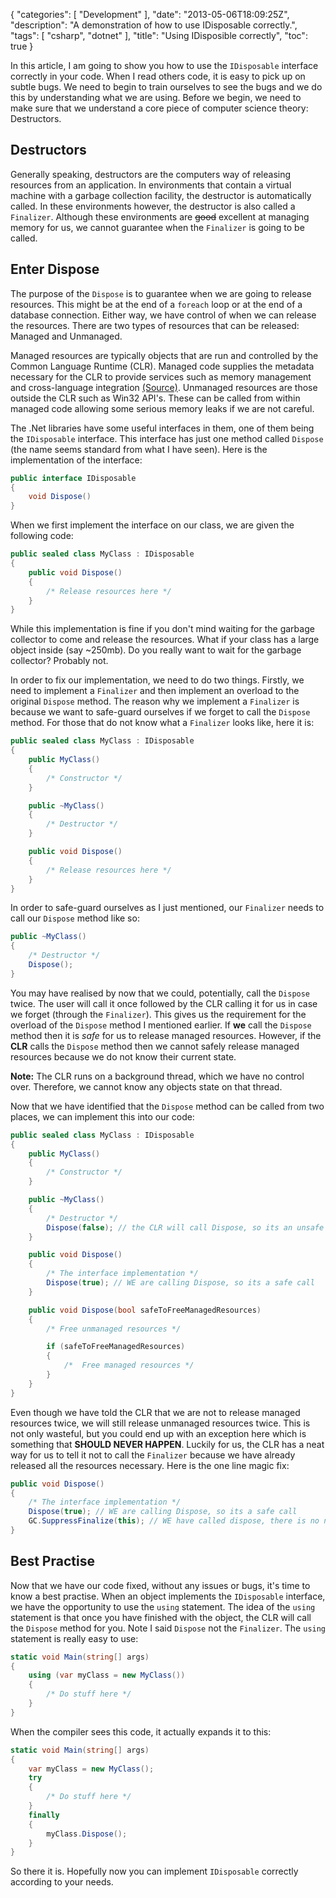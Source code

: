 {
    "categories": [ "Development" ],
    "date": "2013-05-06T18:09:25Z",
    "description": "A demonstration of how to use IDisposable correctly.",
    "tags": [ "csharp", "dotnet" ],
    "title": "Using IDisposible correctly",
    "toc": true
}

In this article, I am going to show you how to use the `IDisposable` interface correctly in your code. When I read others code, it is easy to pick up on subtle bugs. We need to begin to train ourselves to see the bugs and we do this by understanding what we are using. Before we begin, we need to make sure that we understand a core piece of computer science theory: Destructors.
<!--more-->

## Destructors

Generally speaking, destructors are the computers way of releasing resources from an application. In environments that contain a virtual machine with a garbage collection facility, the destructor is automatically called. In these environments however, the destructor is also called a `Finalizer`. Although these environments are <s>good</s> excellent at managing memory for us, we cannot guarantee when the `Finalizer` is going to be called.

## Enter Dispose

The purpose of the `Dispose` is to guarantee when we are going to release resources. This might be at the end of a `foreach` loop or at the end of a database connection. Either way, we have control of when we can release the resources. There are two types of resources that can be released: Managed and Unmanaged.

Managed resources are typically objects that are run and controlled by the Common Language Runtime (CLR). Managed code supplies the metadata necessary for the CLR to provide services such as memory management and cross-language integration [(Source)](http://stackoverflow.com/questions/334326/what-is-managed-unmanaged-code-in-c). Unmanaged resources are those outside the CLR such as Win32 API's. These can be called from within managed code allowing some serious memory leaks if we are not careful.

The .Net libraries have some useful interfaces in them, one of them being the `IDisposable` interface. This interface has just one method called `Dispose` (the name seems standard from what I have seen). Here is the implementation of the interface:

```csharp
public interface IDisposable
{
    void Dispose()
}
```

When we first implement the interface on our class, we are given the following code:

```csharp
public sealed class MyClass : IDisposable
{
    public void Dispose()
    {
        /* Release resources here */
    }
}
```

While this implementation is fine if you don't mind waiting for the garbage collector to come and release the resources. What if your class has a large object inside (say ~250mb). Do you really want to wait for the garbage collector? Probably not.

In order to fix our implementation, we need to do two things. Firstly, we need to implement a `Finalizer` and then implement an overload to the original `Dispose` method. The reason why we implement a `Finalizer` is because we want to safe-guard ourselves if we forget to call the `Dispose` method. For those that do not know what a `Finalizer` looks like, here it is:

```csharp
public sealed class MyClass : IDisposable
{
    public MyClass()
    {
        /* Constructor */
    }

    public ~MyClass()
    {
        /* Destructor */
    }

    public void Dispose()
    {
        /* Release resources here */
    }
}
```

In order to safe-guard ourselves as I just mentioned, our `Finalizer` needs to call our `Dispose` method like so:

```csharp
public ~MyClass()
{
    /* Destructor */
    Dispose();
}
```

You may have realised by now that we could, potentially, call the `Dispose` twice. The user will call it once followed by the CLR calling it for us in case we forget (through the `Finalizer`). This gives us the requirement for the overload of the `Dispose` method I mentioned earlier. If **we** call the `Dispose` method then it is *safe* for us to release managed resources. However, if the **CLR** calls the `Dispose` method then we cannot safely release managed resources because we do not know their current state.

**Note:** The CLR runs on a background thread, which we have no control over. Therefore, we cannot know any objects state on that thread.

Now that we have identified that the `Dispose` method can be called from two places, we can implement this into our code:

```csharp
public sealed class MyClass : IDisposable
{
    public MyClass()
    {
        /* Constructor */
    }

    public ~MyClass()
    {
        /* Destructor */
        Dispose(false); // the CLR will call Dispose, so its an unsafe call
    }

    public void Dispose()
    {
        /* The interface implementation */
        Dispose(true); // WE are calling Dispose, so its a safe call
    }

    public void Dispose(bool safeToFreeManagedResources)
    {
        /* Free unmanaged resources */

        if (safeToFreeManagedResources)
        {
            /*  Free managed resources */
        }
    }
}
```

Even though we have told the CLR that we are not to release managed resources twice, we will still release unmanaged resources twice. This is not only wasteful, but you could end up with an exception here which is something that **SHOULD NEVER HAPPEN**. Luckily for us, the CLR has a neat way for us to tell it not to call the `Finalizer` because we have already released all the resources necessary. Here is the one line magic fix:

```csharp
public void Dispose()
{
    /* The interface implementation */
    Dispose(true); // WE are calling Dispose, so its a safe call
    GC.SuppressFinalize(this); // WE have called dispose, there is no need to call it again Mr. GC.
}
```

## Best Practise

Now that we have our code fixed, without any issues or bugs, it's time to know a best practise. When an object implements the `IDisposable` interface, we have the opportunity to use the `using` statement. The idea of the `using` statement is that once you have finished with the object, the CLR will call the `Dispose` method for you. Note I said `Dispose` not the `Finalizer`. The `using` statement is really easy to use:

```csharp
static void Main(string[] args)
{
    using (var myClass = new MyClass())
    {
        /* Do stuff here */
    }
}
```

When the compiler sees this code, it actually expands it to this:

```csharp
static void Main(string[] args)
{
    var myClass = new MyClass();
    try
    {
        /* Do stuff here */
    }
    finally
    {
        myClass.Dispose();
    }
}
```

So there it is. Hopefully now you can implement `IDisposable` correctly according to your needs.
